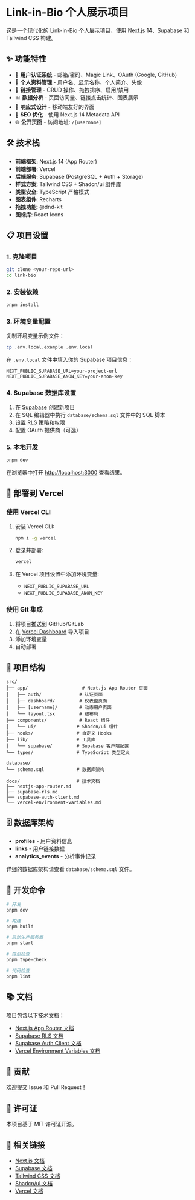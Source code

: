 # Link-in-Bio 个人展示项目

这是一个现代化的 Link-in-Bio 个人展示项目，使用 Next.js 14、Supabase 和 Tailwind CSS 构建。

## ✨ 功能特性

- 🔐 **用户认证系统** - 邮箱/密码、Magic Link、OAuth (Google, GitHub)
- 👤 **个人资料管理** - 用户名、显示名称、个人简介、头像
- 🔗 **链接管理** - CRUD 操作、拖拽排序、启用/禁用
- 📊 **数据分析** - 页面访问量、链接点击统计、图表展示
- 🎨 **响应式设计** - 移动端友好的界面
- 🚀 **SEO 优化** - 使用 Next.js 14 Metadata API
- 🌐 **公开页面** - 访问地址: `/[username]`

## 🛠️ 技术栈

- **前端框架**: Next.js 14 (App Router)
- **前端部署**: Vercel
- **后端服务**: Supabase (PostgreSQL + Auth + Storage)
- **样式方案**: Tailwind CSS + Shadcn/ui 组件库
- **类型安全**: TypeScript 严格模式
- **图表组件**: Recharts
- **拖拽功能**: @dnd-kit
- **图标库**: React Icons

## 📋 项目设置

### 1. 克隆项目

```bash
git clone <your-repo-url>
cd link-bio
```

### 2. 安装依赖

```bash
pnpm install
```

### 3. 环境变量配置

复制环境变量示例文件：

```bash
cp .env.local.example .env.local
```

在 `.env.local` 文件中填入你的 Supabase 项目信息：

```env
NEXT_PUBLIC_SUPABASE_URL=your-project-url
NEXT_PUBLIC_SUPABASE_ANON_KEY=your-anon-key
```

### 4. Supabase 数据库设置

1. 在 [Supabase](https://supabase.com) 创建新项目
2. 在 SQL 编辑器中执行 `database/schema.sql` 文件中的 SQL 脚本
3. 设置 RLS 策略和权限
4. 配置 OAuth 提供商（可选）

### 5. 本地开发

```bash
pnpm dev
```

在浏览器中打开 [http://localhost:3000](http://localhost:3000) 查看结果。

## 🚀 部署到 Vercel

### 使用 Vercel CLI

1. 安装 Vercel CLI:
   ```bash
   npm i -g vercel
   ```

2. 登录并部署:
   ```bash
   vercel
   ```

3. 在 Vercel 项目设置中添加环境变量:
   - `NEXT_PUBLIC_SUPABASE_URL`
   - `NEXT_PUBLIC_SUPABASE_ANON_KEY`

### 使用 Git 集成

1. 将项目推送到 GitHub/GitLab
2. 在 [Vercel Dashboard](https://vercel.com/dashboard) 导入项目
3. 添加环境变量
4. 自动部署

## 📁 项目结构

```
src/
├── app/                    # Next.js App Router 页面
│   ├── auth/              # 认证页面
│   ├── dashboard/         # 仪表盘页面
│   ├── [username]/        # 动态用户页面
│   └── layout.tsx         # 根布局
├── components/            # React 组件
│   └── ui/               # Shadcn/ui 组件
├── hooks/                # 自定义 Hooks
├── lib/                  # 工具库
│   └── supabase/         # Supabase 客户端配置
└── types/                # TypeScript 类型定义

database/
└── schema.sql            # 数据库架构

docs/                     # 技术文档
├── nextjs-app-router.md
├── supabase-rls.md
├── supabase-auth-client.md
└── vercel-environment-variables.md
```

## 🗄️ 数据库架构

- **profiles** - 用户资料信息
- **links** - 用户链接数据
- **analytics_events** - 分析事件记录

详细的数据库架构请查看 `database/schema.sql` 文件。

## 🔧 开发命令

```bash
# 开发
pnpm dev

# 构建
pnpm build

# 启动生产服务器
pnpm start

# 类型检查
pnpm type-check

# 代码检查
pnpm lint
```

## 📚 文档

项目包含以下技术文档：

- [Next.js App Router 文档](docs/nextjs-app-router.md)
- [Supabase RLS 文档](docs/supabase-rls.md)
- [Supabase Auth Client 文档](docs/supabase-auth-client.md)
- [Vercel Environment Variables 文档](docs/vercel-environment-variables.md)

## 🤝 贡献

欢迎提交 Issue 和 Pull Request！

## 📄 许可证

本项目基于 MIT 许可证开源。

## 🔗 相关链接

- [Next.js 文档](https://nextjs.org/docs)
- [Supabase 文档](https://supabase.com/docs)
- [Tailwind CSS 文档](https://tailwindcss.com/docs)
- [Shadcn/ui 文档](https://ui.shadcn.com)
- [Vercel 文档](https://vercel.com/docs)